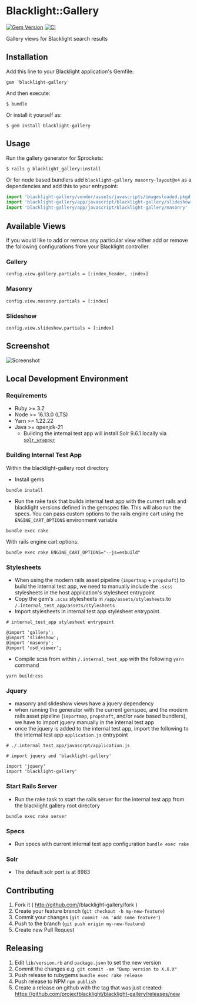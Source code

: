 # Blacklight::Gallery
[![Gem Version](https://badge.fury.io/rb/blacklight-gallery.svg)](http://badge.fury.io/rb/blacklight-gallery) [![CI](https://github.com/projectblacklight/blacklight-gallery/actions/workflows/ruby.yml/badge.svg)](https://github.com/projectblacklight/blacklight-gallery/actions/workflows/ruby.yml)

Gallery views for Blacklight search results

## Installation

Add this line to your Blacklight application's Gemfile:

    gem 'blacklight-gallery'

And then execute:

    $ bundle

Or install it yourself as:

    $ gem install blacklight-gallery

## Usage

Run the gallery generator for Sprockets:

    $ rails g blacklight_gallery:install

Or for node based bundlers add `blacklight-gallery masonry-layout@v4` as a dependencies and add this to your entrypoint:
```js
import 'blacklight-gallery/vendor/assets/javascripts/imagesloaded.pkgd.js'
import 'blacklight-gallery/app/javascript/blacklight-gallery/slideshow'
import 'blacklight-gallery/app/javascript/blacklight-gallery/masonry'
```

## Available Views
If you would like to add or remove any particular view either add or remove the following configurations from your Blacklight controller.

### Gallery

    config.view.gallery.partials = [:index_header, :index]

### Masonry

    config.view.masonry.partials = [:index]

### Slideshow

    config.view.slideshow.partials = [:index]

## Screenshot

![Screenshot](docs/screen_shot.png)

##  Local Development Environment

### Requirements 

- Ruby >= 3.2
- Node >= 16.13.0 (LTS)
- Yarn >= 1.22.22
- Java >= openjdk-21
  - Building the internal test app will install Solr 9.6.1 locally via [`solr_wrapper`](https://github.com/cbeer/solr_wrapper)

### Building Internal Test App

Within the blacklight-gallery root directory
- Install gems
```
bundle install
```
- Run the rake task that builds internal test app with the current rails and blacklight versions defined in the gemspec file. 
This will also run the specs. You can pass custom options to the rails engine cart using the `ENGINE_CART_OPTIONS` environment variable

```
bundle exec rake
```
With rails engine cart options:
```
bundle exec rake ENGINE_CART_OPTIONS="--js=esbuild"
```

### Stylesheets

- When using the modern rails asset pipeline (`importmap` + `propshaft`) to build the internal test app, we need to manually include the `.scss` stylesheets in the host application's stylesheet entrypoint
- Copy the gem's `.scss` stylesheets in `/app/assets/stylesheets` to `/.internal_test_app/assets/stylesheets`
- Import stylesheets in internal test app stylesheet entrypoint.
```
# internal_test_app stylesheet entrypoint 

@import 'gallery';
@import 'slideshow';
@import 'masonry';
@import 'osd_viewer';
  ```
- Compile scss from within `/.internal_test_app` with the following `yarn` command

```
yarn build:css
```

### Jquery

- masonry and slideshow views have a jquery dependency
- when running the generator with the current gemspec, and the modern rails asset pipeline (`importmap`, `propshaft`, and/or `node` based bundlers),
we have to import jquery manually in the internal test app
- once the jquery is added to the internal test app, import the following to the internal test app `application.js` entrypoint 

```
# ./.internal_test_app/javascrpt/application.js

# import jquery and 'blacklight-gallery'

import 'jquery'
import 'blacklight-gallery'
```

### Start Rails Server
- Run the rake task to start the rails server for the internal test app from the blacklight gallery root directory
```
bundle exec rake server
```

### Specs

- Run specs with current internal test app configuration
  `bundle exec rake`

### Solr
- The default solr port is at 8983

## Contributing

1. Fork it ( http://github.com/<my-github-username>/blacklight-gallery/fork )
2. Create your feature branch (`git checkout -b my-new-feature`)
3. Commit your changes (`git commit -am 'Add some feature'`)
4. Push to the branch (`git push origin my-new-feature`)
5. Create new Pull Request

## Releasing

1. Edit `lib/version.rb` and `package.json` to set the new version
1. Commit the changes e.g. `git commit -am "Bump version to X.X.X"`
1. Push release to rubygems `bundle exec rake release`
1. Push release to NPM `npm publish`
1. Create a release on github with the tag that was just created: https://github.com/projectblacklight/blacklight-gallery/releases/new
